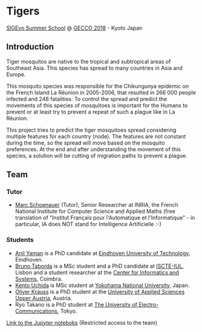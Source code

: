 # Tigers
[SIGEvo Summer School](https://sigevo-summer-school-2018.github.io/) @ [GECCO 2018](http://gecco-2018.sigevo.org/index.html/tiki-index.php?page=HomePage) - Kyoto Japan

## Introduction
Tiger mosquitos are native to the tropical and subtropical areas of Southeast Asia. This species has spread to many countries in Asia and Europe.

This mosquito species was responsible for the Chikungunya epidemic on the French Island La Réunion in 2005-2006, that resulted in 266 000 people infected and 248 fatalities. To control the spread and predict the movements of this species of mosquitoes is important for the Humans to prevent or at least try to prevent a repeat of such a plague like in La Réunion.

This project tries to predict the tiger mosquitoes spread considering multiple features for each country (node). The features are not constant during the time, so the spread will move based on the mosquito preferences. At the end and after understanding the movement of this species, a solution will be cutting of migration paths to prevent a plague.

## Team

### Tutor
- [Marc Schoenauer](http://www.lri.fr/~marc) (Tutor), Senior Researcher at INRIA, the French National Institute for Computer Science and Applied Maths (free translation of "Institut Français pour l'Automatique et l'Informatique" - in particular, IA does NOT stand for Intelligence Artificielle :-)

### Students
- [Anil Yaman](https://www.facebook.com/anil.yaman.948) is a PhD candidate at [Eindhoven University of Technology](https://www.tue.nl/en/), Eindhoven.
- [Bruno Taborda](http://ciencia.iscte-iul.pt/bmtta/en) is a MSc student and a PhD candidate at [ISCTE-IUL](https://www.iscte-iul.pt), Lisbon and a student researcher at the [Center for Informatics and Systems](https://www.cisuc.uc.pt/home), Coimbra.
- [Kento Uchida](https://kento031.github.io/portfolio/) is MSc student at [Yokohama National University](http://www.ynu.ac.jp/), Japan.
- [Oliver Krauss](https://twitter.com/KraussOliver) is a PhD student at the [University of Applied Sciences Upper Austria](https://www.fh-ooe.at/en/), Austria.
- Ryo Takano is a PhD student at [The University of Electro-Communications](https://www.uec.ac.jp/eng/), Tokyo.




[Link to the Jupyter noteboks](https://colab.research.google.com/drive/1BJqlJctkf0aWEi-cZ1pAQ_WPN-FhVyzp) (Restricted access to the team)
